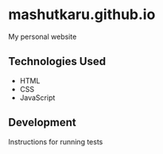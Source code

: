 # mashutkaru.github.io
My personal website

## Technologies Used
- HTML
- CSS
- JavaScript

## Development
Instructions for running tests

